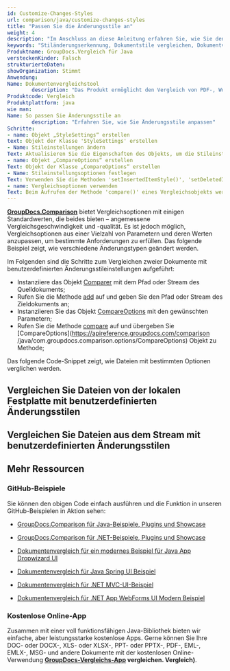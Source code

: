 ```yaml
---
id: Customize-Changes-Styles
url: comparison/java/customize-changes-styles
title: "Passen Sie die Änderungsstile an"
weight: 4
description: "Im Anschluss an diese Anleitung erfahren Sie, wie Sie den Dokumentvergleichsbericht anpassen und das Erscheinungsbild erkannter Änderungen ändern, wenn Sie GroupDocs.Comparison für Java verwenden."
keywords: "Stiländerungserkennung, Dokumentstile vergleichen, Dokumentvergleich"
Produktname: GroupDocs.Vergleich für Java
versteckenKinder: Falsch
strukturierteDaten:
showOrganization: Stimmt
Anwendung:
Name: Dokumentenvergleichstool
        description: "Das Produkt ermöglicht den Vergleich von PDF-, Word-, Excel-, PowerPoint-, AutoCad-, Bild-, Code- und vielen weiteren Dateiformaten. Die Vergleichs-API unterstützt auch das Akzeptieren oder Ablehnen von Änderungen, das Extrahieren von Dokumentinformationen und das Erstellen von Vergleichsberichten"
Produktcode: Vergleich
Produktplattform: java
wie man:
Name: So passen Sie Änderungsstile an
        description: "Erfahren Sie, wie Sie Änderungsstile anpassen"
Schritte:
- name: Objekt „StyleSettings“ erstellen
text: Objekt der Klasse 'StyleSettings' erstellen
- Name: Stileinstellungen ändern
Text: Aktualisieren Sie die Eigenschaften des Objekts, um die Stileinstellungen zu ändern
- name: Objekt „CompareOptions“ erstellen
Text: Objekt der Klasse „CompareOptions“ erstellen
- Name: Stileinstellungsoptionen festlegen
Text: Verwenden Sie die Methoden 'setInsertedItemStyle()', 'setDeletedItemStyle()' oder 'setChangedItemStyle()', um geeignete Stile festzulegen
- name: Vergleichsoptionen verwenden
Text: Beim Aufrufen der Methode 'compare()' eines Vergleichsobjekts werden Vergleichsoptionen als zweites Argument übergeben
---
```

**[GroupDocs.Comparison](https://products.groupdocs.com/comparison/java)** bietet Vergleichsoptionen mit einigen Standardwerten, die beides bieten – angemessene Vergleichsgeschwindigkeit und -qualität. Es ist jedoch möglich, Vergleichsoptionen aus einer Vielzahl von Parametern und deren Werten anzupassen, um bestimmte Anforderungen zu erfüllen. Das folgende Beispiel zeigt, wie verschiedene Änderungstypen geändert werden.

Im Folgenden sind die Schritte zum Vergleichen zweier Dokumente mit benutzerdefinierten Änderungsstileinstellungen aufgeführt:

* Instanziiere das Objekt [Comparer](https://apireference.groupdocs.com/comparison/java/com.groupdocs.comparison/Comparer) mit dem Pfad oder Stream des Quelldokuments;
* Rufen Sie die Methode [add](https://apireference.groupdocs.com/comparison/java/com.groupdocs.comparison/Comparer#add(java.io.InputStream)) auf und geben Sie den Pfad oder Stream des Zieldokuments an;
* Instanziieren Sie das Objekt [CompareOptions](https://apireference.groupdocs.com/comparison/java/com.groupdocs.comparison.options/CompareOptions) mit den gewünschten Parametern;
* Rufen Sie die Methode [compare](https://apireference.groupdocs.com/comparison/java/com.groupdocs.comparison/Comparer#compare()) auf und übergeben Sie [CompareOptions](https://apireference.groupdocs.com/comparison /java/com.groupdocs.comparison.options/CompareOptions) Objekt zu Methode;
    



Das folgende Code-Snippet zeigt, wie Dateien mit bestimmten Optionen verglichen werden.

## Vergleichen Sie Dateien von der lokalen Festplatte mit benutzerdefinierten Änderungsstilen

<script src="https://gist.github.com/groupdocs-comparison-gists/e0cebcc9c017d1226d0571aca1b18c56.js"></script>

## Vergleichen Sie Dateien aus dem Stream mit benutzerdefinierten Änderungsstilen

<script src="https://gist.github.com/groupdocs-comparison-gists/c39aba0ce82cbddd74c367ff89a1e906.js"></script>

## Mehr Ressourcen

### GitHub-Beispiele
Sie können den obigen Code einfach ausführen und die Funktion in unseren GitHub-Beispielen in Aktion sehen:

* [GroupDocs.Comparison für Java-Beispiele, Plugins und Showcase](https://github.com/groupdocs-comparison/GroupDocs.Comparison-for-Java)
* [GroupDocs.Comparison für .NET-Beispiele, Plugins und Showcase](https://github.com/groupdocs-comparison/GroupDocs.Comparison-for-.NET)
* [Dokumentenvergleich für ein modernes Beispiel für Java App Dropwizard UI](https://github.com/groupdocs-comparison/GroupDocs.Comparison-for-Java-Dropwizard)

* [Dokumentenvergleich für Java Spring UI Beispiel](https://github.com/groupdocs-comparison/GroupDocs.Comparison-for-Java-Spring)

* [Dokumentenvergleich für .NET MVC-UI-Beispiel](https://github.com/groupdocs-comparison/GroupDocs.Comparison-for-.NET-MVC)

* [Dokumentenvergleich für .NET App WebForms UI Modern Beispiel](https://github.com/groupdocs-comparison/GroupDocs.Comparison-for-.NET-WebForms)
    



### Kostenlose Online-App
Zusammen mit einer voll funktionsfähigen Java-Bibliothek bieten wir einfache, aber leistungsstarke kostenlose Apps.
Gerne können Sie Ihre DOC- oder DOCX-, XLS- oder XLSX-, PPT- oder PPTX-, PDF-, EML-, EMLX-, MSG- und andere Dokumente mit der kostenlosen Online-Verwendung **[GroupDocs-Vergleichs-App](https://products.groupdocs.app/) vergleichen. Vergleich)**.

